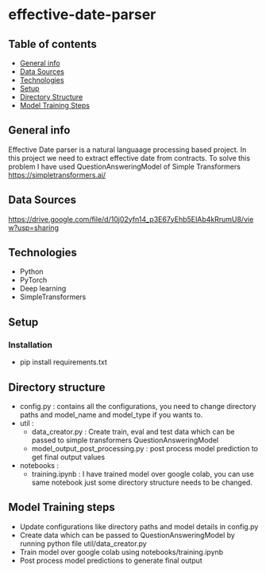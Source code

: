 # effective-date-parser

## Table of contents
* [General info](#general-info)
* [Data Sources](#data-sources)
* [Technologies](#technologies)
* [Setup](#setup)
* [Directory Structure](#directory-structure)
* [Model Training Steps](#model-training-steps)

## General info
Effective Date parser is a natural languaage processing based project. In this project we need to extract effective date from contracts. To solve this problem I have used QuestionAnsweringModel of Simple Transformers https://simpletransformers.ai/

## Data Sources 
https://drive.google.com/file/d/10j02yfn14_p3E67yEhb5EIAb4kRrumU8/view?usp=sharing

## Technologies
* Python
* PyTorch
* Deep learning
* SimpleTransformers

## Setup

### Installation 
* pip install requirements.txt

## Directory structure
* config.py : contains all the configurations, you need to change directory paths and model_name and model_type if you wants to.
* util :
   * data_creator.py : Create train, eval and test data which can be passed to simple transformers QuestionAnsweringModel
   * model_output_post_processing.py : post process model prediction to get final output values
* notebooks :
   * training.ipynb : I have trained model over google colab, you can use same notebook just some directory structure needs to be changed.


## Model Training steps 
* Update configurations like directory paths and model details in config.py
* Create data which can be passed to QuestionAnsweringModel by running python file util/data_creator.py
* Train model over google colab using notebooks/training.ipynb
* Post process model predictions to generate final output

